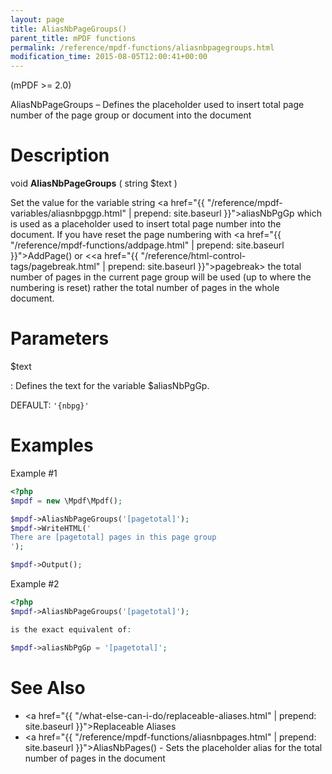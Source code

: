 ```yaml
---
layout: page
title: AliasNbPageGroups()
parent_title: mPDF functions
permalink: /reference/mpdf-functions/aliasnbpagegroups.html
modification_time: 2015-08-05T12:00:41+00:00
---
```


(mPDF >= 2.0)

AliasNbPageGroups – Defines the placeholder used to insert total page number of the page group or document into the document

# Description

void **AliasNbPageGroups** ( string <span class="parameter">$text</span> )

Set the value for the variable string <a href="{{ "/reference/mpdf-variables/aliasnbpggp.html" | prepend: site.baseurl }}">aliasNbPgGp</a> 
which is used as a placeholder used to insert total page number into the document. If you have reset the 
page numbering with <a href="{{ "/reference/mpdf-functions/addpage.html" | prepend: site.baseurl }}">AddPage()</a> 
or &lt;<a href="{{ "/reference/html-control-tags/pagebreak.html" | prepend: site.baseurl }}">pagebreak</a>&gt; the 
total number of pages in the current page group will be used (up to where the numbering is reset) rather the total 
number of pages in the whole document.

# Parameters

<span class="parameter">$text</span>

: Defines the text for the variable <span class="parameter">$aliasNbPgGp</span>.
  
  <span class="smallblock">DEFAULT</span>: `'{nbpg}'`

# Examples

Example #1

```php
<?php
$mpdf = new \Mpdf\Mpdf();

$mpdf->AliasNbPageGroups('[pagetotal]');
$mpdf->WriteHTML('
There are [pagetotal] pages in this page group
');

$mpdf->Output();


```

Example #2

```php
<?php
$mpdf->AliasNbPageGroups('[pagetotal]');

is the exact equivalent of:

$mpdf->aliasNbPgGp = '[pagetotal]';

```

# See Also

* <a href="{{ "/what-else-can-i-do/replaceable-aliases.html" | prepend: site.baseurl }}">Replaceable Aliases</a>
* <a href="{{ "/reference/mpdf-functions/aliasnbpages.html" | prepend: site.baseurl }}">AliasNbPages()</a> - Sets the placeholder alias for the total number of pages in the document
